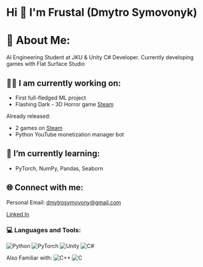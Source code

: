 <h1 align="left">Hi 👋 I'm Frustal (Dmytro Symovonyk)</h1>

# 💬 About Me:
AI Engineering Student at JKU & Unity C# Developer.
Currently developing games with Flat Surface Studio

## 👨‍💻 I am currently working on:
- First full-fledged ML project
- Flashing Dark - 3D Horror game [Steam](https://store.steampowered.com/app/2838490/Flashing_Dark/) 

Already released:
- 2 games on [Steam](https://store.steampowered.com/curator/43783746)
- Python YouTube monetization manager bot

## 🌱 I’m currently learning:
- PyTorch, NumPy, Pandas, Seaborn

## 🌐 Connect with me:
Personal Email: dmytrosymovony@gmail.com

[Linked In](https://www.linkedin.com/in/dmytro-symovonyk-b6353b1ba/)

<h3 align="left">💻 Languages and Tools:</h3>

![Python](https://img.shields.io/badge/Python-green?logo=python)
![PyTorch](https://img.shields.io/badge/PyTorch-green?logo=pytorch)
![Unity](https://img.shields.io/badge/Unity-orange?logo=unity)
![C#](https://img.shields.io/badge/C%20Sharp-yellow?logo=csharp)

Also Familiar with:
![C++](https://img.shields.io/badge/C++-grey?logo=cplusplus)
![C](https://img.shields.io/badge/C-grey?logo=c)
